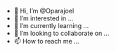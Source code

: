 - 👋 Hi, I’m @Oparajoel
- 👀 I’m interested in ...
- 🌱 I’m currently learning ...
- 💞️ I’m looking to collaborate on ...
- 📫 How to reach me ...

<!---
Oparajoel/Oparajoel is a ✨ special ✨ repository because its `README.md` (this file) appears on your GitHub profile.
You can click the Preview link to take a look at your changes.
--->

